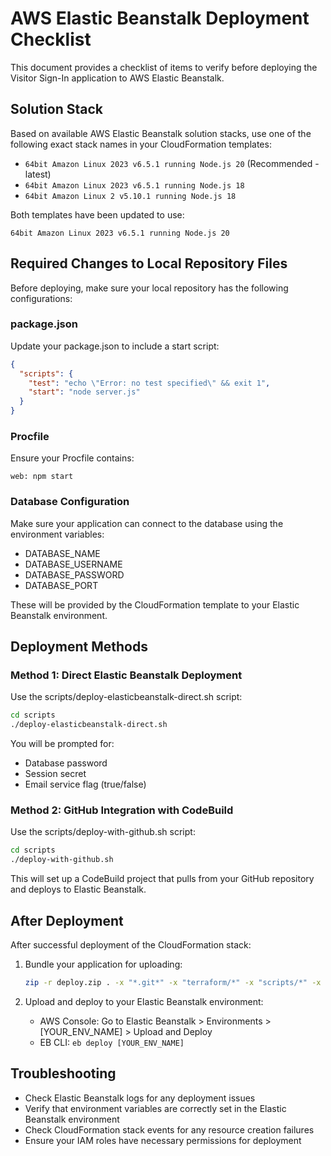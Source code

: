 # AWS Elastic Beanstalk Deployment Checklist

This document provides a checklist of items to verify before deploying the Visitor Sign-In application to AWS Elastic Beanstalk.

## Solution Stack

Based on available AWS Elastic Beanstalk solution stacks, use one of the following exact stack names in your CloudFormation templates:

- `64bit Amazon Linux 2023 v6.5.1 running Node.js 20` (Recommended - latest)
- `64bit Amazon Linux 2023 v6.5.1 running Node.js 18`
- `64bit Amazon Linux 2 v5.10.1 running Node.js 18`

Both templates have been updated to use:
```
64bit Amazon Linux 2023 v6.5.1 running Node.js 20
```

## Required Changes to Local Repository Files

Before deploying, make sure your local repository has the following configurations:

### package.json

Update your package.json to include a start script:

```json
{
  "scripts": {
    "test": "echo \"Error: no test specified\" && exit 1",
    "start": "node server.js"
  }
}
```

### Procfile

Ensure your Procfile contains:
```
web: npm start
```

### Database Configuration

Make sure your application can connect to the database using the environment variables:
- DATABASE_NAME
- DATABASE_USERNAME
- DATABASE_PASSWORD
- DATABASE_PORT

These will be provided by the CloudFormation template to your Elastic Beanstalk environment.

## Deployment Methods

### Method 1: Direct Elastic Beanstalk Deployment

Use the scripts/deploy-elasticbeanstalk-direct.sh script:

```bash
cd scripts
./deploy-elasticbeanstalk-direct.sh
```

You will be prompted for:
- Database password
- Session secret
- Email service flag (true/false)

### Method 2: GitHub Integration with CodeBuild

Use the scripts/deploy-with-github.sh script:

```bash
cd scripts
./deploy-with-github.sh
```

This will set up a CodeBuild project that pulls from your GitHub repository and deploys to Elastic Beanstalk.

## After Deployment

After successful deployment of the CloudFormation stack:

1. Bundle your application for uploading:
   ```bash
   zip -r deploy.zip . -x "*.git*" -x "terraform/*" -x "scripts/*" -x "lambda-functions/*" -x "lambda/*"
   ```

2. Upload and deploy to your Elastic Beanstalk environment:
   - AWS Console: Go to Elastic Beanstalk > Environments > [YOUR_ENV_NAME] > Upload and Deploy
   - EB CLI: `eb deploy [YOUR_ENV_NAME]`

## Troubleshooting

- Check Elastic Beanstalk logs for any deployment issues
- Verify that environment variables are correctly set in the Elastic Beanstalk environment
- Check CloudFormation stack events for any resource creation failures
- Ensure your IAM roles have necessary permissions for deployment
